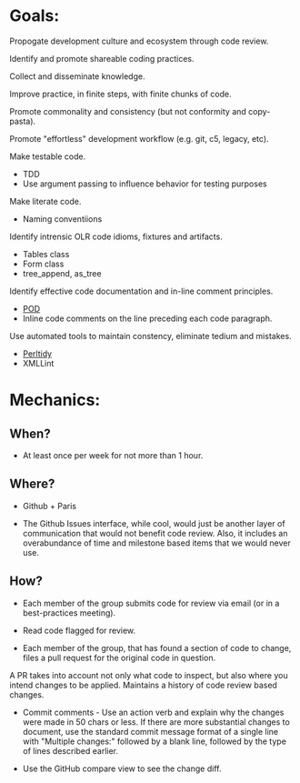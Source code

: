 Goals:
======

Propogate development culture and ecosystem through code review.

Identify and promote shareable coding practices.

Collect and disseminate knowledge.

Improve practice, in finite steps, with finite chunks of code.

Promote commonality and consistency (but not conformity and copy-pasta).

Promote "effortless" development workflow (e.g. git, c5, legacy, etc).

Make testable code.

* TDD
* Use argument passing to influence behavior for testing purposes

Make literate code.

* Naming conventiions

Identify intrensic OLR code idioms, fixtures and artifacts.

* Tables class
* Form class
* tree_append, as_tree

Identify effective code documentation and in-line comment principles.

* [POD](https://github.com/Whapps/best-practices/blob/master/perl-style/Pod_Coverage.md "POD coverage")
* Inline code comments on the line preceding each code paragraph.

Use automated tools to maintain constency, eliminate tedium and mistakes.

* [Perltidy](https://github.com/Whapps/best-practices/tree/master/perl-style#perltidy/ "Perltidy")
* XMLLint

Mechanics:
==========

When?
-----

* At least once per week for not more than 1 hour.

Where?
------

* Github + Paris

* The Github Issues interface, while cool, would just be another layer of
communication that would not benefit code review.  Also, it includes an
overabundance of time and milestone based items that we would never use.

How?
----

* Each member of the group submits code for review via email (or in a
best-practices meeting).

* Read code flagged for review.

* Each member of the group, that has found a section of code to change, files a
pull request for the original code in question.

A PR takes into account not only what code to inspect, but also where you intend
changes to be applied.  Maintains a history of code review based changes.

* Commit comments - Use an action verb and explain why the changes were made in 50
chars or less.  If there are more substantial changes to document, use the
standard commit message format of a single line with "Multiple changes:" followed
by a blank line, followed by the type of lines described earlier.

* Use the GitHub compare view to see the change diff.

